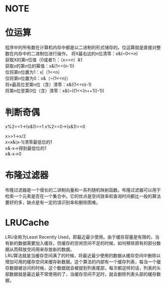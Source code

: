 # NOTE

# 位运算

程序中的所有数在计算机内存中都是以二进制的形式储存的。位运算就是直接对整数在内存中的二进制位进行操作。
将X最右边的n位清零：x&(~0<<n)<br/>
获取X的第n位值（0或者1）：（x>>n）&1<br/>
获取x的第n位的幂值：x&(1<<(n-1))<br/>
仅将第n位置为1：x|（1<<n）<br/>
仅将第n位置为0：x&（~(1<<n)）<br/>
将x最高位至第n位（含）清零：x&((1<<n)-1)<br/>
将第n位至第0位（含）清零：x&(~((1<<(n++1))-1))<br/>

# 判断奇偶
x%2==1->(x&1)==1
x%2==0->(x&1)==0

x>>1->x/2<br/>
x=x&(x-1)清零最低位的1<br/>
x&-x->得到最低位的1<br/>
x&-x->0

# 布隆过滤器
布隆过滤器是一个很长的二进制向量和一系列随机映射函数。布隆过滤器可以用于检索一个元素是否在一个集合中。它的优点是空间效率和查询时间都比一般的算法要好的多，缺点是有一定的误识别率和删除困难。

# LRUCache
LRU全称为Least Recently Used，即最近最少使用。由于缓存容量是有限的，当有新的数据需要加入缓存，但缓存的空闲空间不足的时候，如何移除原有的部分数据从而释放空间用来存放新的数据。<br/>
LRU算法就是当缓存空间满了的时候，将最近最少使用的数据从缓存空间中删除以增加可用的缓存空间来缓存新数据。这个算法的内部有一个缓存列表，每当一个缓存数据被访问的时候，这个数据就会被提到列表尾部，每次都这样的话，列表的头部数据就是最近最不常使用的了，当缓存空间不足时，就会删除列表头部的缓存数据。
